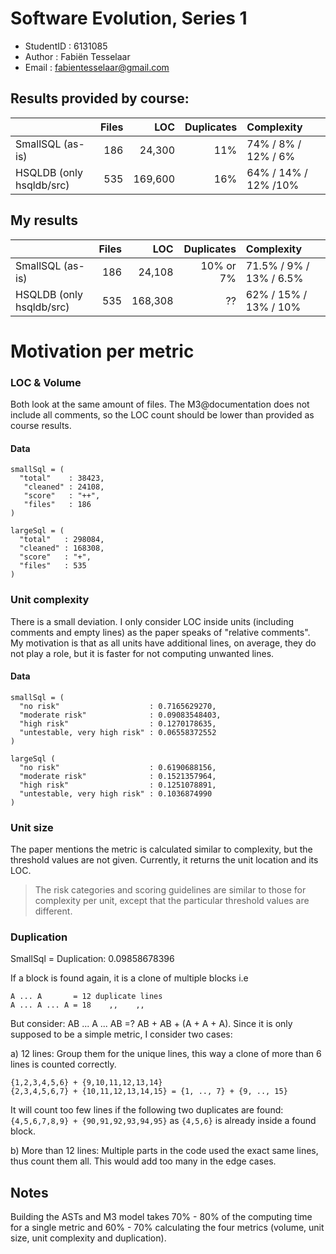 
Software Evolution, Series 1
============================

* StudentID : 6131085
* Author    : Fabiën Tesselaar
* Email     : fabientesselaar@gmail.com

## Results provided by course:
|                        | Files | LOC     |Duplicates| Complexity |
|------------------------|------:|--------:|---------:|:-----------|
|SmallSQL (as-is)        | 186   | 24,300  | 11%      | 74% / 8% / 12% / 6%|
|HSQLDB (only hsqldb/src)| 535   | 169,600 | 16%      | 64% / 14% / 12% /10%|


## My results

|                        |Files |LOC     |Duplicates| Complexity |
|------------------------|-----:|-------:|---------:|:-----------|
|SmallSQL (as-is)        |186   |24,108  | 10% or 7%|71.5% / 9% / 13% / 6.5%|
|HSQLDB (only hsqldb/src)| 535  |168,308 | ??       |62% / 15% / 13% / 10%|


# Motivation per metric

### LOC & Volume
Both look at the same amount of files. The M3@documentation does not include all comments, so the LOC count should be lower than provided as course results.

#### Data

```
smallSql = (
  "total"    : 38423, 
   "cleaned" : 24108, 
   "score"   : "++", 
   "files"   : 186
)

largeSql = (
  "total"   : 298084,
  "cleaned" : 168308,
  "score"   : "+",  
  "files"   : 535
)
```

### Unit complexity
There is a small deviation. I only consider LOC inside units (including comments and empty lines) as the paper speaks of "relative comments". My motivation is that as all units have additional lines, on average, they do not play a role, but it is faster for not computing unwanted lines.

#### Data

```
smallSql = (
  "no risk"                    : 0.7165629270,
  "moderate risk"              : 0.09083548403,
  "high risk"                  : 0.1270178635,
  "untestable, very high risk" : 0.06558372552
)

largeSql (
  "no risk"                    : 0.6190688156,
  "moderate risk"              : 0.1521357964,
  "high risk"                  : 0.1251078891,
  "untestable, very high risk" : 0.1036874990
)
```


### Unit size

The paper mentions the metric is calculated similar to complexity, but the threshold values are not given. Currently, it returns the unit location and its LOC.

> The risk categories and scoring guidelines are similar to those for complexity per unit, except that the particular threshold values are different.

### Duplication
SmallSql = Duplication:  0.09858678396


If a block is found again, it is a clone of multiple blocks i.e 
```  
A ... A       = 12 duplicate lines
A ... A ... A = 18    ,,    ,,
```  

But consider: AB ... A ... AB =? AB + AB + (A + A + A). Since it is only supposed to be a simple metric, I consider two cases:

a) 12 lines: Group them for the unique lines, this way a clone of more
than 6 lines is counted correctly.

```
{1,2,3,4,5,6} + {9,10,11,12,13,14}
{2,3,4,5,6,7} + {10,11,12,13,14,15} = {1, .., 7} + {9, .., 15}
```          

It will count too few lines if the following two duplicates are found:
`{4,5,6,7,8,9} + {90,91,92,93,94,95}` as `{4,5,6}` is already inside a found block.

b) More than 12 lines: Multiple parts in the code used the exact same lines, thus count them all. This would add too many in the edge cases.



## Notes

Building the ASTs and M3 model takes 70% - 80% of the computing time for a single metric and 60% - 70% calculating the four metrics (volume, unit size, unit complexity and duplication).

